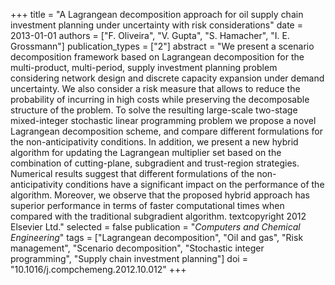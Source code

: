 +++
title = "A Lagrangean decomposition approach for oil supply chain investment planning under uncertainty with risk considerations"
date = 2013-01-01
authors = ["F. Oliveira", "V. Gupta", "S. Hamacher", "I. E. Grossmann"]
publication_types = ["2"]
abstract = "We present a scenario decomposition framework based on Lagrangean decomposition for the multi-product, multi-period, supply investment planning problem considering network design and discrete capacity expansion under demand uncertainty. We also consider a risk measure that allows to reduce the probability of incurring in high costs while preserving the decomposable structure of the problem. To solve the resulting large-scale two-stage mixed-integer stochastic linear programming problem we propose a novel Lagrangean decomposition scheme, and compare different formulations for the non-anticipativity conditions. In addition, we present a new hybrid algorithm for updating the Lagrangean multiplier set based on the combination of cutting-plane, subgradient and trust-region strategies. Numerical results suggest that different formulations of the non-anticipativity conditions have a significant impact on the performance of the algorithm. Moreover, we observe that the proposed hybrid approach has superior performance in terms of faster computational times when compared with the traditional subgradient algorithm. textcopyright 2012 Elsevier Ltd."
selected = false
publication = "*Computers and Chemical Engineering*"
tags = ["Lagrangean decomposition", "Oil and gas", "Risk management", "Scenario decomposition", "Stochastic integer programming", "Supply chain investment planning"]
doi = "10.1016/j.compchemeng.2012.10.012"
+++

